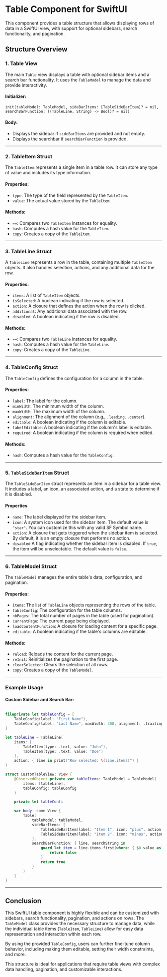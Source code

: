 # Table Component for SwiftUI

This component provides a table structure that allows displaying rows of data in a SwiftUI view, with support for optional sidebars, search functionality, and pagination.

## Structure Overview

### 1. **Table** View

The main `Table` view displays a table with optional sidebar items and a search bar functionality. It uses the `TableModel` to manage the data and provide interactivity.

#### Initializer:
```
init(tableModel: TableModel, sideBarItems: [TableSideBarItem]? = nil, searchBarFunction: ((TableLine, String) -> Bool)? = nil)
```

#### Body:
- Displays the sidebar if `sideBarItems` are provided and not empty.
- Displays the searchbar if `searchBarFunction` is provided.

---

### 2. **TableItem** Struct

The `TableItem` represents a single item in a table row. It can store any type of value and includes its type information.

#### Properties:
- `type`: The type of the field represented by the `TableItem`.
- `value`: The actual value stored by the `TableItem`.

#### Methods:
- `==`: Compares two `TableItem` instances for equality.
- `hash`: Computes a hash value for the `TableItem`.
- `copy`: Creates a copy of the `TableItem`.

---

### 3. **TableLine** Struct

A `TableLine` represents a row in the table, containing multiple `TableItem` objects. It also handles selection, actions, and any additional data for the row.

#### Properties:
- `items`: A list of `TableItem` objects.
- `isSelected`: A boolean indicating if the row is selected.
- `action`: A closure that defines the action when the row is clicked.
- `additional`: Any additional data associated with the row.
- `disabled`: A boolean indicating if the row is disabled.

#### Methods:
- `==`: Compares two `TableLine` instances for equality.
- `hash`: Computes a hash value for the `TableLine`.
- `copy`: Creates a copy of the `TableLine`.

---

### 4. **TableConfig** Struct

The `TableConfig` defines the configuration for a column in the table.

#### Properties:
- `label`: The label for the column.
- `minWidth`: The minimum width of the column.
- `maxWidth`: The maximum width of the column.
- `alignment`: The alignment of the column (e.g., `.leading`, `.center`).
- `editable`: A boolean indicating if the column is editable.
- `labelEditable`: A boolean indicating if the column's label is editable.
- `required`: A boolean indicating if the column is required when edited.

#### Methods:
- `hash`: Computes a hash value for the `TableConfig`.

---

### 5. `TableSideBarItem` Struct

The `TableSideBarItem` struct represents an item in a sidebar for a table view. It includes a label, an icon, an associated action, and a state to determine if it is disabled.

#### Properties

- `name`: The label displayed for the sidebar item.
- `icon`: A system icon used for the sidebar item. The default value is `"star"`. You can customize this with any valid SF Symbol name.
- `action`: A closure that gets triggered when the sidebar item is selected. By default, it is an empty closure that performs no action.
- `disabled` A flag indicating whether the sidebar item is disabled. If `true`, the item will be unselectable. The default value is `false`.


---

### 6. **TableModel** Struct

The `TableModel` manages the entire table's data, configuration, and pagination.

#### Properties:
- `items`: The list of `TableLine` objects representing the rows of the table.
- `tableConfig`: The configuration for the table columns.
- `nbPages`: The total number of pages in the table (used for pagination).
- `currentPage`: The current page being displayed.
- `loadContentFunction`: A closure for loading content for a specific page.
- `editable`: A boolean indicating if the table's columns are editable.

#### Methods:
- `reload`: Reloads the content for the current page.
- `reInit`: Reinitializes the pagination to the first page.
- `clearSelected`: Clears the selection of all rows.
- `copy`: Creates a copy of the `TableModel`.

---

### Example Usage

#### Custom Sidebar and Search Bar:
```swift

fileprivate let tableConfig = [
    TableConfig(label: "First Name"),
    TableConfig(label: "Last Name", maxWidth: 300, alignment: .trailing)
]

let tableLine = TableLine(
    items: [
        TableItem(type: .text, value: "John"),
        TableItem(type: .text, value: "Doe")
    ],
    action: { line in print("Row selected: \(line.items)") }
)

struct CustomTableView: View {
    @ObservedObject private var tableItems: TableModel = TableModel(
        items: [tableLine],
        tableConfig: tableConfig
    )

    private let tableConfi 

    var body: some View {
        Table(
            tableModel: tableModel,
            sideBarItems: [
                TableSideBarItem(label: "Item 1", icon: "plus", action: { print("Item 1 selected") }),
                TableSideBarItem(label: "Item 2", icon: "minus", action: { print("Item 2 selected") })
            ],
            searchBarFunction: { line, searchString in
                guard let item = line.items.first(where: { $0.value as? String == searchString }) else {
                    return false
                }
                return true
            }
        )
    }
}
```

---

## Conclusion

This SwiftUI table component is highly flexible and can be customized with sidebars, search functionality, pagination, and actions on rows. The `TableModel` class provides the necessary structure to manage data, while the individual table items (`TableItem`, `TableLine`) allow for easy data representation and interaction within each row. 

By using the provided `TableConfig`, users can further fine-tune column behavior, including making them editable, setting their width constraints, and more.

This structure is ideal for applications that require table views with complex data handling, pagination, and customizable interactions.
